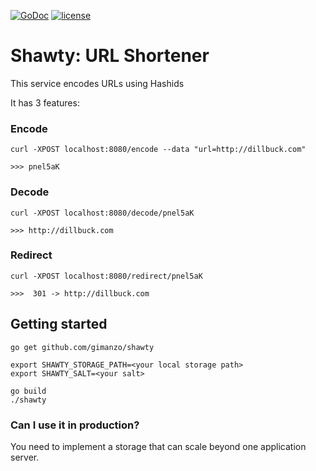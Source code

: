 [![GoDoc](https://godoc.org/github.com/gimanzo/shawty?status.svg)](http://godoc.org/github.com/gimanzo/shawty)
[![license](http://img.shields.io/badge/license-MIT-red.svg?style=flat)](https://raw.githubusercontent.com/gimanzo/shawty/master/LICENSE)

# Shawty: URL Shortener

This service encodes URLs using Hashids

It has 3 features:

### Encode
```
curl -XPOST localhost:8080/encode --data "url=http://dillbuck.com"

>>> pnel5aK

```

### Decode
```
curl -XPOST localhost:8080/decode/pnel5aK

>>> http://dillbuck.com

```

### Redirect
```
curl -XPOST localhost:8080/redirect/pnel5aK

>>>  301 -> http://dillbuck.com

```

## Getting started

```
go get github.com/gimanzo/shawty

export SHAWTY_STORAGE_PATH=<your local storage path>
export SHAWTY_SALT=<your salt>

go build
./shawty
```


### Can I use it in production?

You need to implement a storage that can scale beyond one application server.